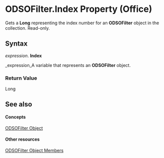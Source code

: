 
# ODSOFilter.Index Property (Office)

Gets a  **Long** representing the index number for an **ODSOFilter** object in the collection. Read-only.


## Syntax

 _expression_. **Index**

 _expression_A variable that represents an  **ODSOFilter** object.


### Return Value

Long


## See also


#### Concepts


 [ODSOFilter Object](9c1babb7-31af-3c43-47ae-3864f6462c27.md)
#### Other resources


 [ODSOFilter Object Members](2c4eeced-e51f-fbf9-65e5-93c06f099d58.md)
